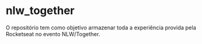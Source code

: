 # nlw_together
O repositório tem como objetivo armazenar toda a experiência provida pela Rocketseat no evento NLW/Together.
